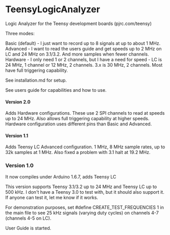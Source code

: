 # TeensyLogicAnalyzer
Logic Analyzer for the Teensy development boards (pjrc.com/teensy)

Three modes:

Basic (default) - I just want to record up to 8 signals at up to about 1 MHz.
Advanced - I want to read the users guide and get speeds up to 2 MHz on LC and 24 MHz on 3.1/3.2. And more samples when fewer channels.
Hardware - I only need 1 or 2 channels, but I have a need for speed - LC is 24 MHz, 1 channel or 12 MHz, 2 channels. 3.x is 30 MHz, 2 channels. Most have full triggering capability.

See installation.md for setup.

See users guide for capabilities and how to use.

#### Version 2.0

Adds Hardware configurations. These use 2 SPI channels to read at speeds up to 24 MHz. Also allows full triggering capability at higher speeds. Hardware configuration uses different pins than Basic and Advanced.

#### Version 1.1

Adds Teensy LC Advanced configuration. 1 MHz, 8 MHz sample rates, up to 32k samples at 1 MHz. Also fixed a problem with 3.1 halt at 19.2 MHz.

### Version 1.0

It now compiles under Arduino 1.6.7, adds Teensy LC

This version supports Teensy 3.1/3.2 up to 24 MHz and Teensy LC up to 500 kHz. I don't have a Teensy 3.0 to test with, but it should also support it. If anyone can test it, let me know if it works.

For demonstration purposes, set #define CREATE_TEST_FREQUENCIES 1 in the main file to see 25 kHz signals (varying duty cycles) on channels 4-7 (channels 4-5 on LC).

User Guide is started.